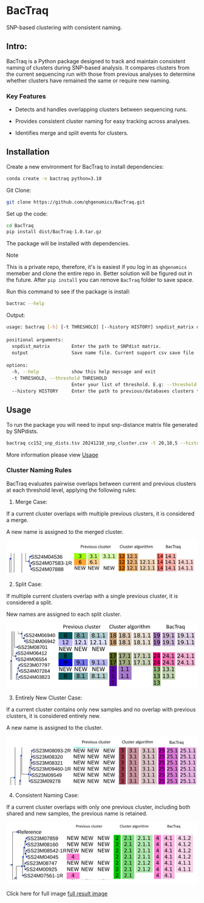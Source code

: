 # BacTraq

SNP-based clustering with consistent naming.

## Intro:

BacTraq is a Python package designed to track and maintain consistent naming of clusters during SNP-based analysis. It compares clusters from the current sequencing run with those from previous analyses to determine whether clusters have remained the same or require new naming.

### Key Features

- Detects and handles overlapping clusters between sequencing runs.

- Provides consistent cluster naming for easy tracking across analyses.

- Identifies merge and split events for clusters.

## Installation

Create a new environment for BacTraq to install dependencies:
```bash
conda create -n bactraq python=3.10
```

Git Clone: 
```bash
git clone https://github.com/qhgenomics/BacTraq.git
```

Set up the code: 
```bash
cd BacTraq
pip install dist/BacTraq-1.0.tar.gz
```
The package will be installed with dependencies. 

>[!NOTE]
> This is a private repo, therefore, it's is easiest if you log in as `qhgenomics` memeber and clone the entire repo in. Better solution will be figured out in the future.
> After `pip install` you can remove `BacTraq` folder to save space.

Run this command to see if the package is install:
```bash
bactrac --help
```
Output: 
```bash
usage: bactraq [-h] [-t THRESHOLD] [--history HISTORY] snpdist_matrix output

positional arguments:
  snpdist_matrix        Enter the path to SNPdist matrix.
  output                Save name file. Current support csv save file

options:
  -h, --help            show this help message and exit
  -t THRESHOLD, --threshold THRESHOLD
                        Enter your list of threshold. E.g: --threshold 20,10,5. Default: 20,10,5
  --history HISTORY     Enter the path to previous/databases clusters to match name. This should include sample id and clusters at chosen thresholds. If empty then will have this run as history.
```

## Usage
To run the package you will need to input snp-distance matrix file generated by SNPdists.

```bash 
bactraq cc152_snp_dists.tsv 20241210_snp_cluster.csv -t 20,10,5 --history 20241108_cc152_cluster.parquet.gz
```
More information please view [Usage](docs/usage.md)
### Cluster Naming Rules
BacTraq evaluates pairwise overlaps between current and previous clusters at each threshold level, applying the following rules:

1. Merge Case:

If a current cluster overlaps with multiple previous clusters, it is considered a merge.

A new name is assigned to the merged cluster.

![merge image](docs/merge_case.PNG)

2. Split Case:

If multiple current clusters overlap with a single previous cluster, it is considered a split.

New names are assigned to each split cluster.

![split image](docs/split.PNG)

3. Entirely New Cluster Case:

If a current cluster contains only new samples and no overlap with previous clusters, it is considered entirely new.

A new name is assigned to the cluster.

![entire new image](docs/entire_new.PNG)

4. Consistent Naming Case:

If a current cluster overlaps with only one previous cluster, including both shared and new samples, the previous name is retained.

![consistent naming image](docs/consitent_name.PNG)

Click here for full image [full result image](docs/bactraq_result.png)

